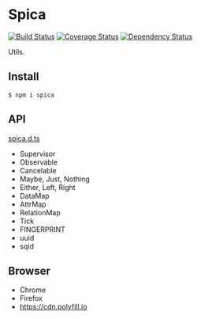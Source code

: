 # Spica

[![Build Status](https://travis-ci.org/falsandtru/spica.svg?branch=master)](https://travis-ci.org/falsandtru/spica)
[![Coverage Status](https://coveralls.io/repos/falsandtru/spica/badge.svg?branch=master&service=github)](https://coveralls.io/github/falsandtru/spica?branch=master)
[![Dependency Status](https://gemnasium.com/falsandtru/spica.svg)](https://gemnasium.com/falsandtru/spica)

Utils.

## Install

```
$ npm i spica
```

## API

[spica.d.ts](typings/spica.d.ts)

- Supervisor
- Observable
- Cancelable
- Maybe, Just, Nothing
- Either, Left, Right
- DataMap
- AttrMap
- RelationMap
- Tick
- FINGERPRINT
- uuid
- sqid

## Browser

- Chrome
- Firefox
- https://cdn.polyfill.io
